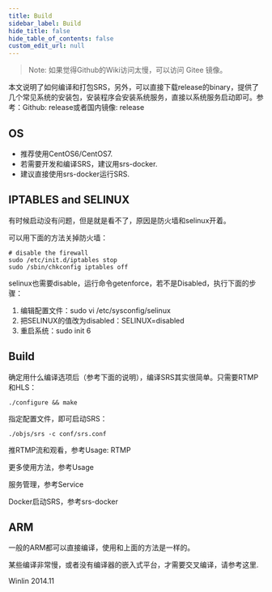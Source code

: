 ```yaml
---
title: Build
sidebar_label: Build
hide_title: false
hide_table_of_contents: false
custom_edit_url: null
---
```




> Note: 如果觉得Github的Wiki访问太慢，可以访问 Gitee 镜像。

本文说明了如何编译和打包SRS，另外，可以直接下载release的binary，提供了几个常见系统的安装包，安装程序会安装系统服务，直接以系统服务启动即可。参考：Github: release或者国内镜像: release

## OS

- 推荐使用CentOS6/CentOS7.
- 若需要开发和编译SRS，建议用srs-docker.
- 建议直接使用srs-docker运行SRS.


## IPTABLES and SELINUX
有时候启动没有问题，但是就是看不了，原因是防火墙和selinux开着。

可以用下面的方法关掉防火墙：

```
# disable the firewall
sudo /etc/init.d/iptables stop
sudo /sbin/chkconfig iptables off
```

selinux也需要disable，运行命令getenforce，若不是Disabled，执行下面的步骤：

1. 编辑配置文件：sudo vi /etc/sysconfig/selinux
2. 把SELINUX的值改为disabled：SELINUX=disabled
3. 重启系统：sudo init 6


## Build

确定用什么编译选项后（参考下面的说明），编译SRS其实很简单。只需要RTMP和HLS：

```
./configure && make
```

指定配置文件，即可启动SRS：

```
./objs/srs -c conf/srs.conf
```

推RTMP流和观看，参考Usage: RTMP

更多使用方法，参考Usage

服务管理，参考Service

Docker启动SRS，参考srs-docker

## ARM

一般的ARM都可以直接编译，使用和上面的方法是一样的。

某些编译非常慢，或者没有编译器的嵌入式平台，才需要交叉编译，请参考这里.

Winlin 2014.11
